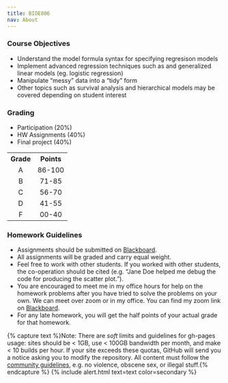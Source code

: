 ```yaml
---
title: BIOE806
nav: About
---
```


### Course Objectives

 - Understand the model formula syntax for specifying regresison models
 - Implement advanced regression techniques such as and generalized linear models (eg. logistic regression)
 - Manipulate “messy” data into a “tidy” form
 - Other topics such as survival analysis and hierarchical models may be covered depending on student interest

### Grading
 - Participation (20%)
 - HW Assignments (40%)
 - Final project (40%)

<head>
<style>
table {
  border-collapse: collapse;
  width: 100%;
}

th, td {
  text-align: center;
  padding: 8px;
}

tr:nth-child(even) {
  background-color: #D6EEEE;
}
</style>
</head>
<body>
<table style="width:100%">
  <tr>
    <th style="text-align:center">Grade</th>
    <th style="text-align:center">Points</th>
  </tr>
  <tr>
    <td style="text-align:center">A</td>
    <td style="text-align:center">86-100</td>
  </tr>
  <tr>
    <td style="text-align:center">B</td>
    <td style="text-align:center">71-85</td>
  </tr>
    <tr>
    <td style="text-align:center">C</td>
    <td style="text-align:center">56-70</td>
  </tr>
    <tr>
    <td style="text-align:center">D</td>
    <td style="text-align:center">41-55</td>
  </tr>
    <tr>
    <td style="text-align:center">F</td>
    <td style="text-align:center">00-40</td>
  </tr>
</table>
</body>

### Homework Guidelines
 - Assignments should be submitted on [Blackboard](https://blackboard.uthsc.edu/ultra/institution-page).
 - All assignments will be graded and carry equal weight.
 - Feel free to work with other students. If you worked with other students, the co-operation should be cited (e.g. “Jane Doe helped me debug the code for producing the scatter plot.”).
 - You are encouraged to meet me in my office hours for help on the homework problems after you have tried to solve the problems on your own. We can meet over zoom or in my office. You can find my zoom link on [Blackboard](https://blackboard.uthsc.edu/ultra/institution-page).
 - For any late homework, you will get the half points of your actual grade for that homework.


{% capture text %}Note:
There are *soft* limits and guidelines for gh-pages usage: sites should be < 1GB, use < 100GB bandwidth per month, and make < 10 builds per hour.
If your site exceeds these quotas, GitHub will send you a notice asking you to modify the repository.
All content must follow the [community guidelines](https://help.github.com/articles/github-community-guidelines/), e.g. no violence, obscene sex, or illegal stuff.{% endcapture %}
{% include alert.html text=text color=secondary %}
